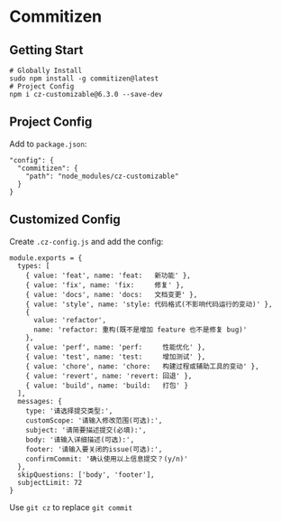 # Commitizen

## Getting Start

```shell
# Globally Install
sudo npm install -g commitizen@latest
# Project Config
npm i cz-customizable@6.3.0 --save-dev
```

## Project Config

Add to `package.json`:

```
"config": {
  "commitizen": {
    "path": "node_modules/cz-customizable"
  }
}
```

## Customized Config

Create `.cz-config.js` and add the config:

```
module.exports = {
  types: [
    { value: 'feat', name: 'feat:   新功能' },
    { value: 'fix', name: 'fix:     修复' },
    { value: 'docs', name: 'docs:   文档变更' },
    { value: 'style', name: 'style: 代码格式(不影响代码运行的变动)' },
    {
      value: 'refactor',
      name: 'refactor: 重构(既不是增加 feature 也不是修复 bug)'
    },
    { value: 'perf', name: 'perf:     性能优化' },
    { value: 'test', name: 'test:     增加测试' },
    { value: 'chore', name: 'chore:   构建过程或辅助工具的变动' },
    { value: 'revert', name: 'revert: 回退' },
    { value: 'build', name: 'build:   打包' }
  ],
  messages: {
    type: '请选择提交类型:',
    customScope: '请输入修改范围(可选):',
    subject: '请简要描述提交(必填):',
    body: '请输入详细描述(可选):',
    footer: '请输入要关闭的issue(可选):',
    confirmCommit: '确认使用以上信息提交？(y/n)'
  },
  skipQuestions: ['body', 'footer'],
  subjectLimit: 72
}
```

Use `git cz` to replace `git commit`
